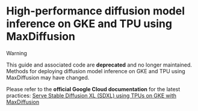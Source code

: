 # High-performance diffusion model inference on GKE and TPU using MaxDiffusion

>[!WARNING]
>This guide and associated code are **deprecated** and no longer maintained. Methods for deploying diffusion model inference on GKE and TPU using MaxDiffusion may have changed.
>
>Please refer to the **official Google Cloud documentation** for the latest practices:
>[Serve Stable Diffusion XL (SDXL) using TPUs on GKE with MaxDiffusion](https://cloud.google.com/kubernetes-engine/docs/tutorials/serve-sdxl-tpu)   